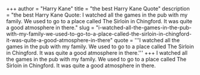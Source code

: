 +++
author = "Harry Kane"
title = "the best Harry Kane Quote"
description = "the best Harry Kane Quote: I watched all the games in the pub with my family. We used to go to a place called The Sirloin in Chingford. It was quite a good atmosphere in there."
slug = "i-watched-all-the-games-in-the-pub-with-my-family-we-used-to-go-to-a-place-called-the-sirloin-in-chingford-it-was-quite-a-good-atmosphere-in-there"
quote = '''I watched all the games in the pub with my family. We used to go to a place called The Sirloin in Chingford. It was quite a good atmosphere in there.'''
+++
I watched all the games in the pub with my family. We used to go to a place called The Sirloin in Chingford. It was quite a good atmosphere in there.
